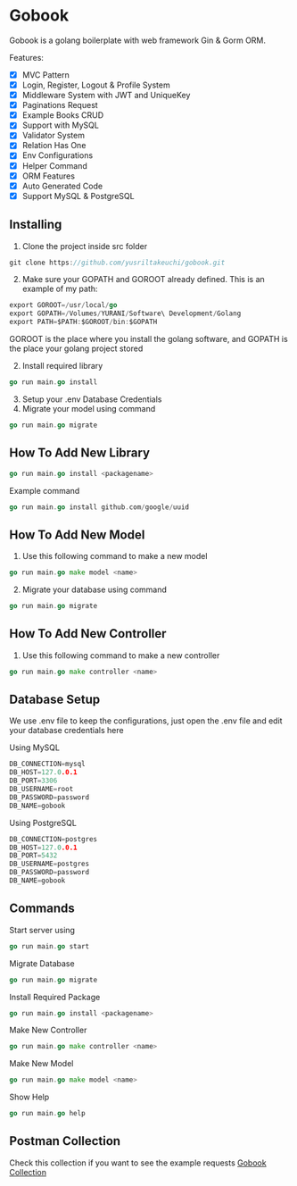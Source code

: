 # Gobook
Gobook is a golang boilerplate with web framework Gin & Gorm ORM.

Features:
- [x] MVC Pattern
- [x] Login, Register, Logout & Profile System
- [x] Middleware System with JWT and UniqueKey
- [x] Paginations Request
- [x] Example Books CRUD
- [x] Support with MySQL
- [x] Validator System
- [x] Relation Has One
- [x] Env Configurations
- [x] Helper Command
- [x] ORM Features
- [x] Auto Generated Code
- [x] Support MySQL & PostgreSQL

## Installing
1. Clone the project inside src folder
```go
git clone https://github.com/yusriltakeuchi/gobook.git
```

2. Make sure your GOPATH and GOROOT already defined.
This is an example of my path:
```go
export GOROOT=/usr/local/go
export GOPATH=/Volumes/YURANI/Software\ Development/Golang
export PATH=$PATH:$GOROOT/bin:$GOPATH
```
GOROOT is the place where you install the golang software,
and GOPATH is the place your golang project stored

2. Install required library
```go
go run main.go install
```

3. Setup your .env Database Credentials
4. Migrate your model using command
```go
go run main.go migrate
```

## How To Add New Library
```go
go run main.go install <packagename>
```

Example command 
```go
go run main.go install github.com/google/uuid
```

## How To Add New Model
1. Use this following command to make a new model
```go
go run main.go make model <name>
```
2. Migrate your database using command
```go
go run main.go migrate
```

## How To Add New Controller
1. Use this following command to make a new controller
```go
go run main.go make controller <name>
```

## Database Setup
We use .env file to keep the configurations, just open the .env file and edit your database credentials here

Using MySQL
```go
DB_CONNECTION=mysql
DB_HOST=127.0.0.1
DB_PORT=3306
DB_USERNAME=root
DB_PASSWORD=password
DB_NAME=gobook
```

Using PostgreSQL
```go
DB_CONNECTION=postgres
DB_HOST=127.0.0.1
DB_PORT=5432
DB_USERNAME=postgres
DB_PASSWORD=password
DB_NAME=gobook
```

## Commands
Start server using
```go
go run main.go start
```

Migrate Database
```go
go run main.go migrate
```

Install Required Package
```go
go run main.go install <packagename>
```

Make New Controller
```go
go run main.go make controller <name>
```

Make New Model
```go
go run main.go make model <name>
```

Show Help
```go
go run main.go help
```

## Postman Collection
Check this collection if you want to see the example requests
[Gobook Collection](https://documenter.getpostman.com/view/3808786/SzYevFGV "Gobook Collection")